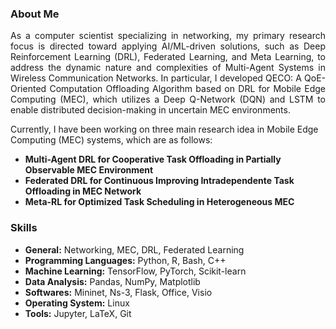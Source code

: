 

### About Me
<p align='justify'>
  As a computer scientist specializing in networking, my primary research focus is directed toward applying AI/ML-driven solutions, such as Deep Reinforcement Learning (DRL), Federated Learning, and Meta Learning, to address the dynamic nature and complexities of Multi-Agent Systems in Wireless Communication Networks. In particular, I developed QECO: A QoE-Oriented Computation Offloading Algorithm based on DRL for Mobile Edge Computing (MEC), which utilizes a Deep Q-Network (DQN) and LSTM to enable distributed decision-making in uncertain MEC environments.
</p>

Currently, I have been working on three main research idea in Mobile Edge Computing (MEC) systems, which are as follows:

- **Multi-Agent DRL for Cooperative Task Offloading in Partially Observable MEC Environment**
- **Federated DRL for Continuous Improving Intradependente Task Offloading in MEC Network**
- **Meta-RL for Optimized Task Scheduling in Heterogeneous MEC**

### Skills
- **General:** Networking, MEC, DRL, Federated Learning
- **Programming Languages:** Python, R, Bash, C++
- **Machine Learning:** TensorFlow, PyTorch, Scikit-learn
- **Data Analysis:** Pandas, NumPy, Matplotlib
- **Softwares:** Mininet, Ns-3, Flask, Office, Visio
- **Operating System:** Linux
- **Tools:** Jupyter, LaTeX, Git
